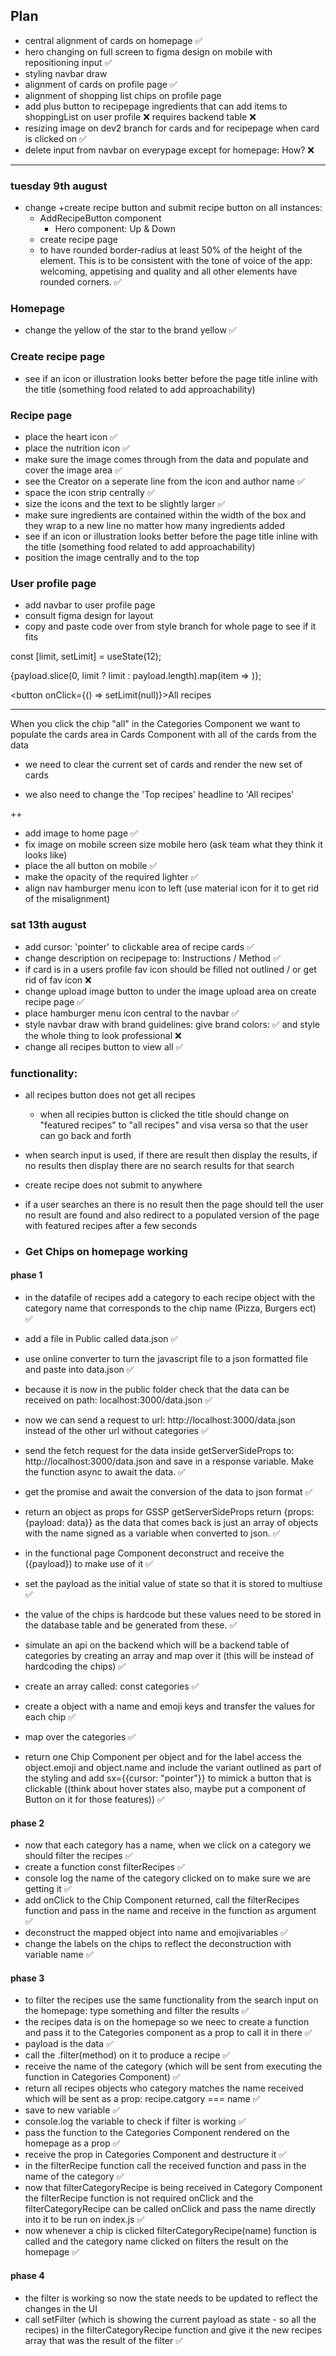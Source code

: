 ## Plan

- central alignment of cards on homepage ✅
- hero changing on full screen to figma design on mobile with repositioning input ✅
- styling navbar draw
- alignment of cards on profile page ✅
- alignment of shopping list chips on profile page
- add plus button to recipepage ingredients that can add items to shoppingList on user profile ❌ requires backend table ❌
- resizing image on dev2 branch for cards and for recipepage when card is clicked on ✅
- delete input from navbar on everypage except for homepage: How? ❌

---

### tuesday 9th august

- change +create recipe button and submit recipe button on all instances:
  - AddRecipeButton component
    - Hero component: Up & Down
  - create recipe page
  - to have rounded border-radius at least 50% of the height of the element. This is to be consistent with the tone of voice of the app: welcoming, appetising and quality and all other elements have rounded corners. ✅

### Homepage

- change the yellow of the star to the brand yellow ✅

### Create recipe page

- see if an icon or illustration looks better before the page title inline with the title (something food related to add approachability)

### Recipe page

- place the heart icon ✅
- place the nutrition icon ✅
- make sure the image comes through from the data and populate and cover the image area ✅
- see the Creator on a seperate line from the icon and author name ✅
- space the icon strip centrally ✅
- size the icons and the text to be slightly larger ✅
- make sure ingredients are contained within the width of the box and they wrap to a new line no matter how many ingredients added
- see if an icon or illustration looks better before the page title inline with the title (something food related to add approachability)
- position the image centrally and to the top

### User profile page

- add navbar to user profile page
- consult figma design for layout
- copy and paste code over from style branch for whole page to see if it fits

<!-- limit top recipes to 12 and add show all recipes button
1. array method - slice first 12 top recipes array (payload)
2.

 -->

const [limit, setLimit] = useState(12);

{payload.slice(0, limit ? limit : payload.length).map(item => <Cards data={limit} />)};

<button onClick={() => setLimit(null)}>All recipes</button>

---

When you click the chip "all" in the Categories Component we want to populate the cards area in Cards Component with all of the cards from the data

- we need to clear the current set of cards and render the new set of cards

- we also need to change the 'Top recipes' headline to 'All recipes'

++

- add image to home page ✅
- fix image on mobile screen size mobile hero (ask team what they think it looks like)
- place the all button on mobile ✅
- make the opacity of the required lighter ✅
- align nav hamburger menu icon to left (use material icon for it to get rid of the misalignment)

### sat 13th august

- add cursor: 'pointer' to clickable area of recipe cards ✅
- change description on recipepage to: Instructions / Method ✅
- if card is in a users profile fav icon should be filled not outlined / or get rid of fav icon ❌
- change upload image button to under the image upload area on create recipe page ✅
- place hamburger menu icon central to the navbar ✅
- style navbar draw with brand guidelines: give brand colors: ✅ and style the whole thing to look professional ❌
- change all recipes button to view all ✅

### functionality:

- all recipes button does not get all recipes
  - when all recipies button is clicked the title should change on "featured recipes" to "all recipes" and visa versa so that the user can go back and forth
- when search input is used, if there are result then display the results, if no results then display there are no search results for that search
- create recipe does not submit to anywhere
- if a user searches an there is no result then the page should tell the user no result are found and also redirect to a populated version of the page with featured recipes after a few seconds

- ### Get Chips on homepage working

#### phase 1

- in the datafile of recipes add a category to each recipe object with the category name that corresponds to the chip name (Pizza, Burgers ect) ✅
- add a file in Public called data.json ✅
- use online converter to turn the javascript file to a json formatted file and paste into data.json ✅
- because it is now in the public folder check that the data can be received on path: localhost:3000/data.json ✅
- now we can send a request to url: http://localhost:3000/data.json instead of the other url without categories ✅

- send the fetch request for the data inside getServerSideProps to: http://localhost:3000/data.json and save in a response variable. Make the function async to await the data. ✅
- get the promise and await the conversion of the data to json format ✅
- return an object as props for GSSP getServerSideProps return {props: {payload: data}} as the data that comes back is just an array of objects with the name signed as a variable when converted to json. ✅
- in the functional page Component deconstruct and receive the ({payload}) to make use of it ✅
- set the payload as the initial value of state so that it is stored to multiuse ✅

- the value of the chips is hardcode but these values need to be stored in the database table and be generated from these. ✅
- simulate an api on the backend which will be a backend table of categories by creating an array and map over it (this will be instead of hardcoding the chips) ✅
- create an array called: const categories ✅
- create a object with a name and emoji keys and transfer the values for each chip ✅
- map over the categories ✅
- return one Chip Component per object and for the label access the object.emoji and object.name and include the variant outlined as part of the styling and add sx={{cursor: "pointer"}} to mimick a button that is clickable ((think about hover states also, maybe put a component of Button on it for those features)) ✅

#### phase 2

- now that each category has a name, when we click on a category we should filter the recipes ✅
- create a function const filterRecipes ✅
- console log the name of the category clicked on to make sure we are getting it ✅
- add onClick to the Chip Component returned, call the filterRecipes function and pass in the name and receive in the function as argument ✅
- deconstruct the mapped object into name and emojivariables ✅
- change the labels on the chips to reflect the deconstruction with variable name ✅

#### phase 3

- to filter the recipes use the same functionality from the search input on the homepage: type something and filter the results ✅
- the recipes data is on the homepage so we neec to create a function and pass it to the Categories component as a prop to call it in there ✅
- payload is the data ✅
- call the .filter(method) on it to produce a recipe ✅
- receive the name of the category (which will be sent from executing the function in Categories Component) ✅
- return all recipes objects who category matches the name received which will be sent as a prop: recipe.catgory === name ✅
- save to new variable ✅
- console.log the variable to check if filter is working ✅
- pass the function to the Categories Component rendered on the homepage as a prop ✅
- receive the prop in Categories Component and destructure it ✅
- in the filterRecipe function call the received function and pass in the name of the category ✅
- now that filterCategoryRecipe is being received in Category Component the filterRecipe function is not required onClick and the filterCategoryRecipe can be called onClick and pass the name directly into it to be run on index.js ✅
- now whenever a chip is clicked filterCategoryRecipe(name) function is called and the category name clicked on filters the result on the homepage ✅

#### phase 4

- the filter is working so now the state needs to be updated to reflect the changes in the UI
- call setFilter (which is showing the current payload as state - so all the recipes) in the filterCategoryRecipe function and give it the new recipes array that was the result of the filter ✅
